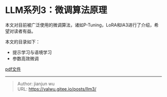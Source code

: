 # LLM系列3：微调算法原理



本文对目前被广泛使用的微调算法，诸如P-Tuning，LoRA和IA3进行了介绍，希望对读者有益。

本文的目录如下：
* 提示学习与语境学习
* 参数高效微调


[pdf文件](/posts/ml/llm3/llm3.pdf)

---

> Author: jianjun wu  
> URL: https://valwu.gitee.io/posts/llm3/  

